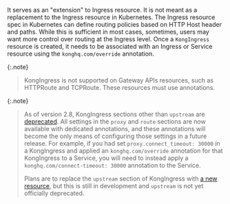 It serves as an "extension" to Ingress resource. It is not meant as a replacement to the Ingress resource in Kubernetes. 
The Ingress resource spec in Kubernetes can define routing policies based on HTTP Host header and paths. 
While this is sufficient in most cases, sometimes, users may want more control over routing at the Ingress level.
Once a `KongIngress` resource is created, it needs to be associated with an Ingress or Service resource using the 
`konghq.com/override` annotation.

{:.note}
> KongIngress is not supported on Gateway APIs resources, such as HTTPRoute and
> TCPRoute. These resources must use annotations.

{:.note}
> As of version 2.8, KongIngress sections other than `upstream` are
> [deprecated](https://github.com/Kong/kubernetes-ingress-controller/issues/3018).
> All settings in the `proxy` and `route` sections are now available with
> dedicated annotations, and these annotations will become the only means of
> configuring those settings in a future release. For example, if you had set
> `proxy.connect_timeout: 30000` in a KongIngress and applied an
> `konghq.com/override` annotation for that KongIngress to a Service, you will
> need to instead apply a `konghq.com/connect-timeout: 30000` annotation to the
> Service.
>
> Plans are to replace the `upstream` section of KongIngress with [a new
> resource](https://github.com/Kong/kubernetes-ingress-controller/issues/3174),
> but this is still in development and `upstream` is not yet officially
> deprecated.
